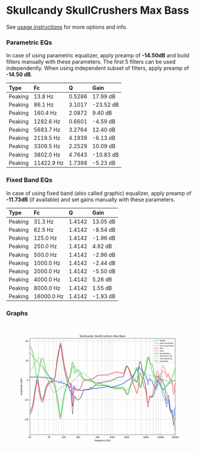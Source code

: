 # Skullcandy SkullCrushers Max Bass
See [usage instructions](https://github.com/jaakkopasanen/AutoEq#usage) for more options and info.

### Parametric EQs
In case of using parametric equalizer, apply preamp of **-14.50dB** and build filters manually
with these parameters. The first 5 filters can be used independently.
When using independent subset of filters, apply preamp of **-14.50 dB**.

| Type    | Fc         |      Q | Gain      |
|:--------|:-----------|:-------|:----------|
| Peaking | 13.8 Hz    | 0.5286 | 17.99 dB  |
| Peaking | 86.1 Hz    | 3.1017 | -23.52 dB |
| Peaking | 160.4 Hz   | 2.0872 | 9.40 dB   |
| Peaking | 1282.6 Hz  | 0.6601 | -4.59 dB  |
| Peaking | 5683.7 Hz  | 3.2764 | 12.40 dB  |
| Peaking | 2119.5 Hz  | 4.1939 | -6.13 dB  |
| Peaking | 3309.5 Hz  | 2.2529 | 10.09 dB  |
| Peaking | 3802.0 Hz  | 4.7643 | -10.83 dB |
| Peaking | 11422.9 Hz | 1.7398 | -5.23 dB  |

### Fixed Band EQs
In case of using fixed band (also called graphic) equalizer, apply preamp of **-11.73dB**
(if available) and set gains manually with these parameters.

| Type    | Fc         |      Q | Gain     |
|:--------|:-----------|:-------|:---------|
| Peaking | 31.3 Hz    | 1.4142 | 13.05 dB |
| Peaking | 62.5 Hz    | 1.4142 | -8.54 dB |
| Peaking | 125.0 Hz   | 1.4142 | -1.96 dB |
| Peaking | 250.0 Hz   | 1.4142 | 4.92 dB  |
| Peaking | 500.0 Hz   | 1.4142 | -2.96 dB |
| Peaking | 1000.0 Hz  | 1.4142 | -2.44 dB |
| Peaking | 2000.0 Hz  | 1.4142 | -5.50 dB |
| Peaking | 4000.0 Hz  | 1.4142 | 5.26 dB  |
| Peaking | 8000.0 Hz  | 1.4142 | 1.55 dB  |
| Peaking | 16000.0 Hz | 1.4142 | -1.93 dB |

### Graphs
![](./Skullcandy%20SkullCrushers%20Max%20Bass.png)